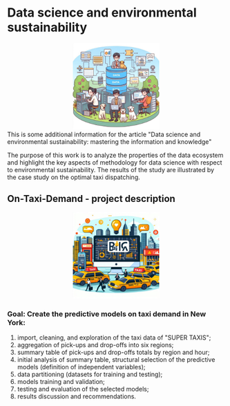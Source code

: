 # Data science and environmental sustainability 
<div id="header" align="center">
  <img src="dataeco.jfif"/ width="200">
</div>
This is some additional information for the article "Data science and environmental sustainability: mastering the information and knowledge"

The purpose of this work is to analyze the properties of the data ecosystem and highlight the key aspects of methodology for data science with respect to environmental sustainability. The results of the study are illustrated by the case study on the optimal taxi dispatching.

## On-Taxi-Demand - project description

<div id="header" align="center">
  <img src="taxiImage.jfif"/ width="200">
</div>

### Goal: Create the predictive models on taxi demand in New York:
1. import, cleaning, and exploration of the taxi data of "SUPER TAXIS";
2. aggregation of pick-ups and drop-offs into six regions;
3. summary table of pick-ups and drop-offs totals by region and hour;
4. initial analysis of summary table, structural selection of the predictive models (definition of independent
variables);
5. data partitioning (datasets for training and testing);
6. models training and validation;
7. testing and evaluation of the selected models;
8. results discussion and recommendations.
